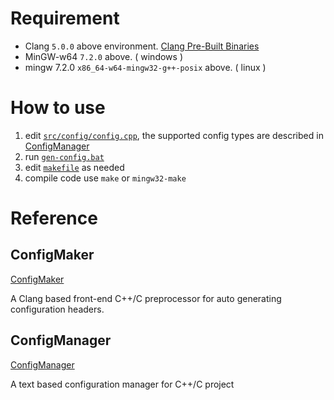 # Requirement
* Clang `5.0.0` above environment. [Clang Pre-Built Binaries](http://releases.llvm.org/download.html)
* MinGW-w64 `7.2.0` above. ( windows )
* mingw 7.2.0 `x86_64-w64-mingw32-g++-posix` above. ( linux )

# How to use

1. edit [`src/config/config.cpp`](src/config/config.cpp), the supported config types are described in [ConfigManager](https://github.com/adahbingee/config-manager)
1. run [`gen-config.bat`](gen-config.bat)
1. edit [`makefile`](makefile) as needed
1. compile code use `make` or `mingw32-make`

# Reference

## ConfigMaker

[ConfigMaker](https://gist.github.com/adahbingee/33e539264dc4e23dbddb5776bf25a1c1)

A Clang based front-end C++/C preprocessor for auto generating configuration headers.

## ConfigManager

[ConfigManager](https://github.com/adahbingee/config-manager)

A text based configuration manager for C++/C project
